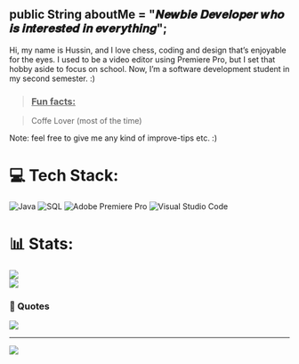 ## public String aboutMe = "𝑵𝒆𝒘𝒃𝒊𝒆 𝑫𝒆𝒗𝒆𝒍𝒐𝒑𝒆𝒓 𝒘𝒉𝒐 𝒊𝒔 𝒊𝒏𝒕𝒆𝒓𝒆𝒔𝒕𝒆𝒅 𝒊𝒏 𝒆𝒗𝒆𝒓𝒚𝒕𝒉𝒊𝒏𝒈";
Hi, my name is Hussin, and I love chess, coding and design that’s enjoyable for the eyes. I used to be a video editor using Premiere Pro, but I set that hobby aside to focus on school. Now, I’m a software development student in my second semester. :)

> ### <ins> Fun facts: </ins>  

   > Coffe Lover (most of the time)


Note: feel free to give me any kind of improve-tips etc. :)

# 💻 Tech Stack:
![Java](https://img.shields.io/badge/java-%23ED8B00.svg?style=for-the-badge&logo=openjdk&logoColor=white) ![SQL]([https://img.shields.io/badge/SQL-003B57?style=for-the-badge&labelColor=black&logo=sqlite&logoColor=white]) ![Adobe Premiere Pro](https://img.shields.io/badge/Adobe%20Premiere%20Pro-9999FF.svg?style=for-the-badge&logo=Adobe%20Premiere%20Pro&logoColor=white) ![Visual Studio Code](https://img.shields.io/badge/Visual%20Studio%20Code-0078d7.svg?style=for-the-badge&logo=visual-studio-code&logoColor=white)

# 📊 Stats:
![](https://github-readme-stats.vercel.app/api?username=gntx16&theme=nightowl&hide_border=false&include_all_commits=false&count_private=false)<br/>
![](https://nirzak-streak-stats.vercel.app/?user=gntx16&theme=nightowl&hide_border=false)<br/>

### 🌊 Quotes
![](https://quotes-github-readme.vercel.app/api?type=horizontal&theme=radical)

---
[![](https://visitcount.itsvg.in/api?id=gntx16&icon=0&color=0)](https://visitcount.itsvg.in)

